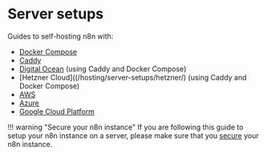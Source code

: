 # Server setups

Guides to self-hosting n8n with:

* [Docker Compose](/hosting/server-setups/docker-compose/)
* [Caddy](/hosting/server-setups/caddy/)
* [Digital Ocean](/hosting/server-setups/digital-ocean/) (using Caddy and Docker Compose)
* [Hetzner Cloud]((/hosting/server-setups/hetzner/) (using Caddy and Docker Compose)
* [AWS](/hosting/server-setups/aws/)
* [Azure](/hosting/server-setups/azure/)
* [Google Cloud Platform](/hosting/server-setups/google-cloud/)


!!! warning "Secure your n8n instance"
    If you are following this guide to setup your n8n instance on a server, please make sure that you [secure](/hosting/security/) your n8n instance.

